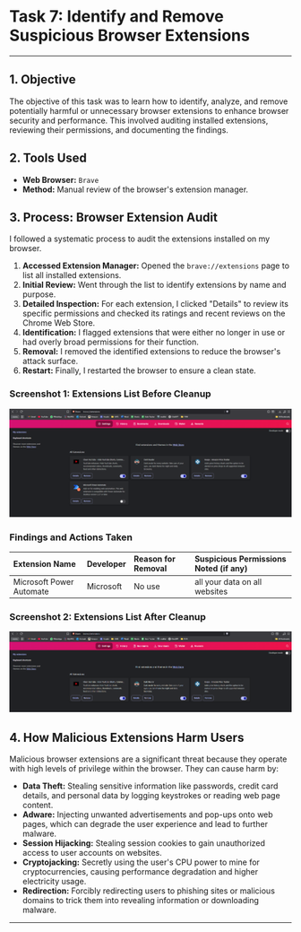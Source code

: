 # Task 7: Identify and Remove Suspicious Browser Extensions
---


## 1. Objective

The objective of this task was to learn how to identify, analyze, and remove potentially harmful or unnecessary browser extensions to enhance browser security and performance. This involved auditing installed extensions, reviewing their permissions, and documenting the findings.

## 2. Tools Used

-   **Web Browser:** `Brave`
-   **Method:** Manual review of the browser's extension manager.

## 3. Process: Browser Extension Audit

I followed a systematic process to audit the extensions installed on my browser.

1.  **Accessed Extension Manager:** Opened the `brave://extensions` page to list all installed extensions.
2.  **Initial Review:** Went through the list to identify extensions by name and purpose.
3.  **Detailed Inspection:** For each extension, I clicked "Details" to review its specific permissions and checked its ratings and recent reviews on the Chrome Web Store.
4.  **Identification:** I flagged extensions that were either no longer in use or had overly broad permissions for their function.
5.  **Removal:** I removed the identified extensions to reduce the browser's attack surface.
6.  **Restart:** Finally, I restarted the browser to ensure a clean state.

### Screenshot 1: Extensions List Before Cleanup
<img src="/Task 7 Identify and Remove Suspicious Browser Extensions/Images/Image1.png">

### Findings and Actions Taken

| Extension Name | Developer | Reason for Removal | Suspicious Permissions Noted (if any) |
| :------------- | :-------- | :----------------- | :------------------------------------ |
| Microsoft Power Automate | Microsoft | No use |  all your data on all websites |


### Screenshot 2: Extensions List After Cleanup
<img src="/Task 7 Identify and Remove Suspicious Browser Extensions/Images/Image2.png">

## 4. How Malicious Extensions Harm Users

Malicious browser extensions are a significant threat because they operate with high levels of privilege within the browser. They can cause harm by:
-   **Data Theft:** Stealing sensitive information like passwords, credit card details, and personal data by logging keystrokes or reading web page content.
-   **Adware:** Injecting unwanted advertisements and pop-ups onto web pages, which can degrade the user experience and lead to further malware.
-   **Session Hijacking:** Stealing session cookies to gain unauthorized access to user accounts on websites.
-   **Cryptojacking:** Secretly using the user's CPU power to mine for cryptocurrencies, causing performance degradation and higher electricity usage.
-   **Redirection:** Forcibly redirecting users to phishing sites or malicious domains to trick them into revealing information or downloading malware.

---